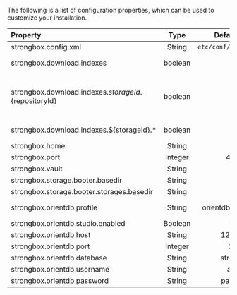 The following is a list of configuration properties, which can be used to customize your installation.

| Property   |   Type   | Default Value | Description | 
|:-----------|:--------:|:-------------:|-------------|
| strongbox.config.xml | String | `etc/conf/strongbox.xml` | The path to the `strongbox.xml` file. |
| strongbox.download.indexes | boolean | true | Whether, or not to download the Maven indexes for remote repositories. |
| strongbox.download.indexes.${storageId}.${repositoryId} | boolean | true | Whether, or not to download the Maven indexes for a remote repository in a storage. If this is explicitly defined and `strongbox.download.indexes` and/or `strongbox.download.indexes.${storageId}.*` is defined, then the value specified by this option will override the others. |
| strongbox.download.indexes.${storageId}.* | boolean | true | Whether, or not to download the Maven indexes for all remote repositories in a storage. |
| strongbox.home | String |  |  |
| strongbox.port | Integer | 48080 | The port on which Strongbox will be running. | 
| strongbox.vault | String |  |  |
| strongbox.storage.booter.basedir | String |  |  |
| strongbox.storage.booter.storages.basedir | String |  |  |
| strongbox.orientdb.profile | String | orientdb_EMBEDDED | OrientDB mode (orientdb_EMBEDDED/orientdb_MEMORY/orientdb_REMOTE) |
| strongbox.orientdb.studio.enabled | Boolean | false | Enable OrientDB Web Studio |
| strongbox.orientdb.host | String | 127.0.0.1 | The host for OrientDB. |
| strongbox.orientdb.port | Integer | 2424 | The port for OrientDB. |
| strongbox.orientdb.database | String | strongbox | The name of the OrientDB database. |
| strongbox.orientdb.username | String | admin | The admin username for OrientDB. |
| strongbox.orientdb.password | String | password | The password for OrientDB. |
